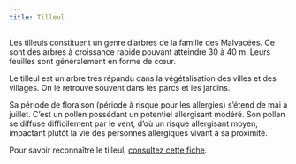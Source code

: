 ```yaml
---
title: Tilleul
---
```


Les tilleuls constituent un genre d’arbres de la famille des Malvacées. Ce sont des arbres à croissance rapide pouvant atteindre 30 à 40 m. Leurs feuilles sont généralement en forme de cœur.

Le tilleul est un arbre très répandu dans la végétalisation des villes et des villages. On le retrouve souvent dans les parcs et les jardins.

Sa période de floraison (période à risque pour les allergies) s’étend de mai à juillet. C’est un pollen possédant un potentiel allergisant modéré. Son pollen se diffuse difficilement par le vent, d’où un risque allergisant moyen, impactant plutôt la vie des personnes allergiques vivant à sa proximité.

Pour savoir reconnaître le tilleul, [consultez cette fiche](https://www.vegetation-en-ville.org/wp-content/uploads/2016/05/Tilia.pdf).